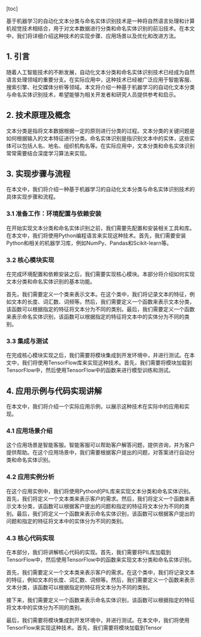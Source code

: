 
[toc]                    
                
                
基于机器学习的自动化文本分类与命名实体识别技术是一种将自然语言处理和计算机视觉技术相结合，用于对文本数据进行分类和命名实体识别的前沿技术。在本文中，我们将详细介绍这种技术的实现步骤、应用场景以及优化和改进方法。

## 1. 引言

随着人工智能技术的不断发展，自动化文本分类和命名实体识别技术已经成为自然语言处理领域的重要分支。在实际应用中，这种技术已经被广泛应用于智能客服、搜索引擎、社交媒体分析等领域。本文将介绍一种基于机器学习的自动化文本分类与命名实体识别技术，希望能够为相关开发者和研究人员提供参考和启示。

## 2. 技术原理及概念

文本分类是指将文本数据根据一定的原则进行分类的过程。文本分类的关键问题是如何根据输入的文本特征进行分类。命名实体识别是指识别文本中的实体，这些实体可以包括人名、地名、组织机构名等。在实际应用中，文本分类和命名实体识别常常需要结合深度学习算法来实现。

## 3. 实现步骤与流程

在本文中，我们将介绍一种基于机器学习的自动化文本分类与命名实体识别技术的具体实现步骤和流程。

### 3.1 准备工作：环境配置与依赖安装

在开始实现文本分类和命名实体识别之前，我们需要先配置和安装相关工具和库。在本文中，我们将使用Python编程语言来实现这种技术。首先，我们需要安装Python和相关的机器学习库，例如NumPy、Pandas和Scikit-learn等。

### 3.2 核心模块实现

在完成环境配置和依赖安装之后，我们需要实现核心模块。本部分将介绍如何实现文本分类和命名实体识别的基本功能。

首先，我们需要定义一个类来表示文本。在这个类中，我们将记录文本的特征，例如文本的长度、词汇数、词频等。然后，我们需要定义一个函数来表示文本分类，该函数可以根据指定的特征将文本分为不同的类别。最后，我们需要定义一个函数来表示命名实体识别，该函数可以根据指定的特征将文本中的实体分为不同的类别。

### 3.3 集成与测试

在完成核心模块实现之后，我们需要将模块集成到开发环境中，并进行测试。在本文中，我们将使用TensorFlow库来实现这种技术。首先，我们需要将模块加载到TensorFlow中，然后使用TensorFlow中的函数来进行模型训练和测试。

## 4. 应用示例与代码实现讲解

在本文中，我们将介绍一个实际应用示例，以展示这种技术在实际中的应用和实现。

### 4.1 应用场景介绍

这个应用场景是智能客服。智能客服可以帮助客户解答问题，提供咨询，并为客户提供帮助。在这个应用场景中，我们需要根据客户提出的问题，对答案进行自动分类和命名实体识别。

### 4.2 应用实例分析

在这个应用实例中，我们将使用Python的PIL库来实现文本分类和命名实体识别。首先，我们将定义一个文本类来表示客户的需求。然后，我们将定义一个函数来表示文本分类，该函数可以根据客户提出的问题和指定的特征将文本分为不同的类别。最后，我们将定义一个函数来表示命名实体识别，该函数可以根据客户提出的问题和指定的特征将文本中的实体分为不同的类别。

### 4.3 核心代码实现

在本部分，我们将讲解核心代码的实现。首先，我们需要将PIL库加载到TensorFlow中，然后使用TensorFlow中的函数来实现文本分类和命名实体识别。

首先，我们需要定义一个文本类来表示客户的需求。在这个类中，我们将记录文本的特征，例如文本的长度、词汇数、词频等。然后，我们需要定义一个函数来表示文本分类，该函数可以根据指定的特征将文本分为不同的类别。

接下来，我们需要定义一个函数来表示命名实体识别，该函数可以根据指定的特征将文本中的实体分为不同的类别。

最后，我们需要将模块集成到开发环境中，并进行测试。在本文中，我们将使用TensorFlow来实现这种技术。首先，我们需要将模块加载到Tensor

